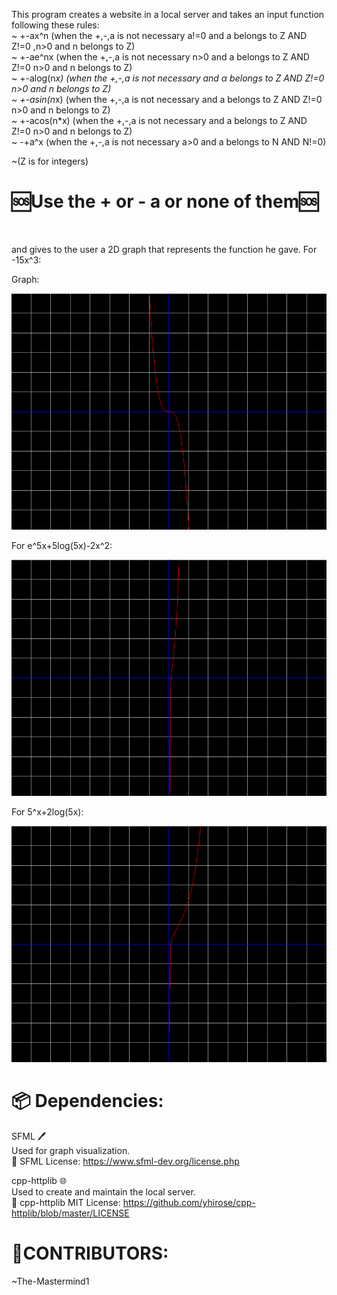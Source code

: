 This program creates a website in a local server and takes an input function following these rules:<br>
~ +-ax^n (when the +,-,a is not necessary a!=0 and a belongs to Z AND Z!=0 ,n>0 and n belongs to Z)
<br>
~ +-ae^nx (when the +,-,a is not necessary n>0 and a belongs to Z AND Z!=0 n>0 and n belongs to Z)
<br>
~ +-alog(n*x) (when the +,-,a is not necessary and α belongs to Z AND Z!=0 n>0 and n belongs to Z)
<br>
~ +-asin(n*x) (when the +,-,a is not necessary and a belongs to Z AND Z!=0 n>0 and n belongs to Z) 
<br>
~ +-acos(n*x) (when the +,-,a is not necessary and a belongs to Z AND Z!=0 n>0 and n belongs to Z)
<br>
~ -+a^x (when the +,-,a is not necessary a>0 and a belongs to N AND N!=0)
<br>

~(Z is for integers)

# 🆘Use the + or - a or none of them🆘
<br>


and gives to the user a 2D graph that represents the function he gave. 
For -15x^3: 

Graph:

![Something_Went_Wrong](Examples/output.png)


For e^5x+5log(5x)-2x^2:

![Something_Went_Wrong](Examples/output2.png)

For 5^x+2log(5x):


![Something_Went_Wrong](Examples/output3.png)



# 📦 Dependencies:

SFML 🖊<br>
Used for graph visualization.<br>
🔗 SFML License: https://www.sfml-dev.org/license.php

cpp-httplib 🌐<br>
Used to create and maintain the local server.<br>
🔗 cpp-httplib MIT License: https://github.com/yhirose/cpp-httplib/blob/master/LICENSE



# 👥CONTRIBUTORS:

~The-Mastermind1<br>
